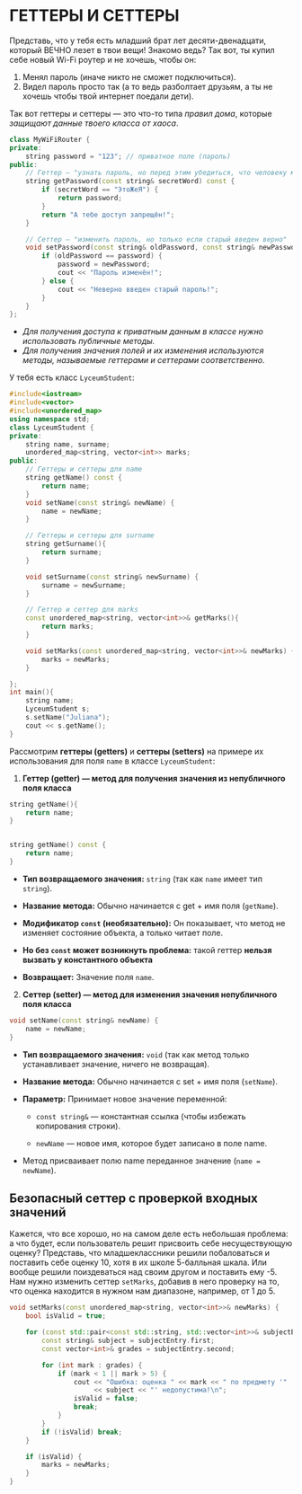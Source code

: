 # ГЕТТЕРЫ И СЕТТЕРЫ
Представь, что у тебя есть младший брат лет десяти-двенадцати, который ВЕЧНО лезет в твои вещи! Знакомо ведь? Так вот, ты купил себе новый Wi-Fi роутер и не хочешь, чтобы он:
1. Менял пароль (иначе никто не сможет подключиться).
2. Видел пароль просто так (а то ведь разболтает друзьям, а ты не хочешь чтобы твой интернет поедали дети).

Так вот геттеры и сеттеры — это что-то типа _правил дома_, которые _защищают данные твоего класса от хаоса_.
```cpp
class MyWiFiRouter {
private:
    string password = "123"; // приватное поле (пароль)
public:
    // Геттер — "узнать пароль, но перед этим убедиться, что человеку можно доверять"
    string getPassword(const string& secretWord) const {
        if (secretWord == "ЭтоЖеЯ") {
            return password;
        }
        return "А тебе доступ запрещён!";
    }

    // Сеттер — "изменить пароль, но только если старый введен верно"
    void setPassword(const string& oldPassword, const string& newPassword) {
        if (oldPassword == password) {
            password = newPassword;
            cout << "Пароль изменён!";
        } else {
            cout << "Неверно введен старый пароль!";
        }
    }
};
```
- _Для получения доступа к приватным данным в классе нужно использовать публичные методы._
- _Для получения значения полей и их изменения используются методы, называемые геттерами и сеттерами соответственно._

У тебя есть класс `LyceumStudent`:
```cpp
#include<iostream>
#include<vector>
#include<unordered_map>
using namespace std;
class LyceumStudent {
private:
    string name, surname;
    unordered_map<string, vector<int>> marks;
public:
    // Геттеры и сеттеры для name
    string getName() const {
        return name;
    }
    void setName(const string& newName) {
        name = newName;
    }

    // Геттеры и сеттеры для surname
    string getSurname(){
        return surname;
    }

    void setSurname(const string& newSurname) {
        surname = newSurname;
    }

    // Геттер и сеттер для marks
    const unordered_map<string, vector<int>>& getMarks(){
        return marks;
    }

    void setMarks(const unordered_map<string, vector<int>>& newMarks) {
        marks = newMarks;
    }

};
int main(){
    string name;
    LyceumStudent s;
    s.setName("Juliana");
    cout << s.getName();
}
```
Рассмотрим __геттеры (getters)__ и __сеттеры (setters)__ на примере их использования для поля `name` в классе `LyceumStudent`:
1. __Геттер (getter) — метод для получения значения из непубличного поля класса__
```cpp
string getName(){
    return name;
}


string getName() const {
    return name;
}
```
- **Тип возвращаемого значения:** `string` (так как `name` имеет тип `string`).

- **Название метода:** Обычно начинается с get + имя поля (`getName`).

- **Модификатор `const` (необязательно):** Он показывает, что метод не изменяет состояние объекта, а только читает поле.

- **Но без `const` может возникнуть проблема:** такой геттер **нельзя вызвать у константного объекта**

- **Возвращает:** Значение поля `name`.

2. **Сеттер (setter) — метод для изменения значения непубличного поля класса**
```cpp
void setName(const string& newName) {
    name = newName;
}
```
- **Тип возвращаемого значения:** `void` (так как метод только устанавливает значение, ничего не возвращая).

- **Название метода:** Обычно начинается с set + имя поля (`setName`).

- **Параметр:** Принимает новое значение переменной:

    - `const string&` — константная ссылка (чтобы избежать копирования строки).

    - `newName` — новое имя, которое будет записано в поле name.

- Метод присваивает полю name переданное значение (`name = newName`).


## Безопасный сеттер с проверкой входных значений
Кажется, что все хорошо, но на самом деле есть небольшая проблема: а что будет, если пользователь решит присвоить себе несуществующую оценку? Представь, что младшеклассники решили побаловаться и поставить себе оценку 10, хотя в их школе 5-балльная шкала. Или вообще решили поиздеваться над своим другом и поставить ему -5.
Нам нужно изменить сеттер `setMarks`, добавив в него проверку на то, что оценка находится в нужном нам диапазоне, например, от 1 до 5.

```cpp
void setMarks(const unordered_map<string, vector<int>>& newMarks) {
    bool isValid = true;

    for (const std::pair<const std::string, std::vector<int>>& subjectEntry : newMarks) {
        const string& subject = subjectEntry.first;
        const vector<int>& grades = subjectEntry.second;

        for (int mark : grades) {
            if (mark < 1 || mark > 5) {
                cout << "Ошибка: оценка " << mark << " по предмету '"
                     << subject << "' недопустима!\n";
                isValid = false;
                break;
            }
        }
        if (!isValid) break;
    }

    if (isValid) {
        marks = newMarks;
    }
}
```

